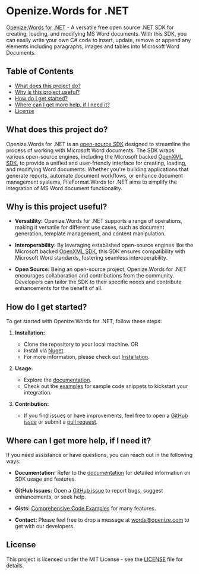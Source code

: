 # Openize.Words for .NET

[Openize.Words for .NET](https://github.com/openize-words/Openize-Words-for-.NET) - A versatile free open source .NET SDK for creating, loading, and modifying MS Word documents. With this SDK, you can easily write your own C# code to insert, update, remove or append any elements including paragraphs, images and tables into Microsoft Word Documents.

## Table of Contents

- [What does this project do?](#what-does-this-project-do)
- [Why is this project useful?](#why-is-this-project-useful)
- [How do I get started?](#how-do-i-get-started)
- [Where can I get more help, if I need it?](#where-can-i-get-more-help-if-i-need-it)
- [License](#license)

## What does this project do?

Openize.Words for .NET is an [open-source SDK](https://github.com/openize-words/Openize-Words-for-.NET) designed to streamline the process of working with Microsoft Word documents. The SDK wraps various open-source engines, including the Microsoft backed [OpenXML SDK](https://github.com/dotnet/Open-XML-SDK), to provide a unified and user-friendly interface for creating, loading, and modifying Word documents. Whether you're building applications that generate reports, automate document workflows, or enhance document management systems, FileFormat.Words for .NET aims to simplify the integration of MS Word document functionality.

## Why is this project useful?

- **Versatility:** Openize.Words for .NET supports a range of operations, making it versatile for different use cases, such as document generation, template management, and content manipulation.

- **Interoperability:** By leveraging established open-source engines like the Microsoft backed [OpenXML SDK](https://github.com/dotnet/Open-XML-SDK), this SDK ensures compatibility with Microsoft Word standards, fostering seamless interoperability.

- **Open Source:** Being an open-source project, Openize.Words for .NET encourages collaboration and contributions from the community. Developers can tailor the SDK to their specific needs and contribute enhancements for the benefit of all.

## How do I get started?

To get started with Openize.Words for .NET, follow these steps:

1. **Installation:**
   - Clone the repository to your local machine. OR
   - Install via [Nuget](https://www.nuget.org/packages/Openize.Words).
   - For more information, please check out [Installation](https://www.nuget.org/packages/Openize.Words).

2. **Usage:**
   - Explore the [documentation](https://www.openize.com/).
   - Check out the [examples](https://github.com/openize-words-gists/Openize.Words-for-.NET/) for sample code snippets to kickstart your integration.

3. **Contribution:**
   - If you find issues or have improvements, feel free to open a [GitHub issue](https://github.com/openize-words/Openize-Words-for-.NET/issues) or submit a [pull request](https://github.com/openize-words/Openize-Words-for-.NET/pulls).

## Where can I get more help, if I need it?

If you need assistance or have questions, you can reach out in the following ways:

- **Documentation:** Refer to the [documentation](https://www.openize.com) for detailed information on SDK usage and features.

- **GitHub Issues:** Open a [GitHub issue](https://github.com/openize-words/Openize.Words-for-.NET/issues) to report bugs, suggest enhancements, or seek help.

- **Gists:** [Comprehensive Code Examples](https://github.com/openize-words-gists/Openize.Words-for-.NET/) for many features.

- **Contact:** Please feel free to drop a message at words@openize.com to get with our developers.

## License

This project is licensed under the MIT License - see the [LICENSE](https://github.com/openize-words/Openize-Words-for-.NET/blob/main/LICENSE) file for details.
